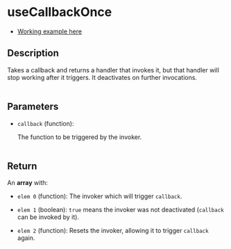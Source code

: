 # useCallbackOnce

- [Working example here](https://rfh.netlify.app/use-callback-once)

## Description

Takes a callback and returns a handler that invokes it, but that handler will stop working after it triggers. It deactivates on further invocations.
<br />
<br />

## Parameters

- `callback` (function):

  The function to be triggered by the invoker.
  <br />
  <br />

## Return

An **array** with:

- `elem 0` (function): The invoker which will trigger `callback`.

- `elem 1` (boolean): `true` means the invoker was not deactivated (`callback` can be invoked by it).

- `elem 2` (function): Resets the invoker, allowing it to trigger `callback` again.

